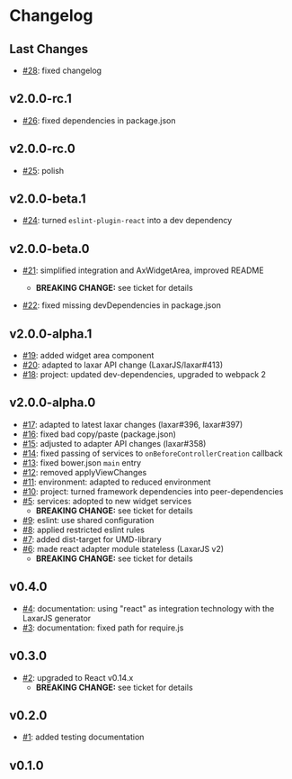 # Changelog

## Last Changes

- [#28](https://github.com/LaxarJS/laxar-react-adapter/issues/28): fixed changelog


## v2.0.0-rc.1

- [#26](https://github.com/LaxarJS/laxar-react-adapter/issues/26): fixed dependencies in package.json


## v2.0.0-rc.0

- [#25](https://github.com/LaxarJS/laxar-react-adapter/issues/25): polish


## v2.0.0-beta.1

- [#24](https://github.com/LaxarJS/laxar-react-adapter/issues/24): turned `eslint-plugin-react` into a dev dependency


## v2.0.0-beta.0

- [#21](https://github.com/LaxarJS/laxar-react-adapter/issues/21): simplified integration and AxWidgetArea, improved README
   + **BREAKING CHANGE:** see ticket for details

- [#22](https://github.com/LaxarJS/laxar-react-adapter/issues/22): fixed missing devDependencies in package.json


## v2.0.0-alpha.1

- [#19](https://github.com/LaxarJS/laxar-react-adapter/issues/19): added widget area component
- [#20](https://github.com/LaxarJS/laxar-react-adapter/issues/20): adapted to laxar API change (LaxarJS/laxar#413)
- [#18](https://github.com/LaxarJS/laxar-react-adapter/issues/18): project: updated dev-dependencies, upgraded to webpack 2


## v2.0.0-alpha.0

- [#17](https://github.com/LaxarJS/laxar-react-adapter/issues/17): adapted to latest laxar changes (laxar#396, laxar#397)
- [#16](https://github.com/LaxarJS/laxar-react-adapter/issues/16): fixed bad copy/paste (package.json)
- [#15](https://github.com/LaxarJS/laxar-react-adapter/issues/15): adjusted to adapter API changes (laxar#358)
- [#14](https://github.com/LaxarJS/laxar-react-adapter/issues/14): fixed passing of services to `onBeforeControllerCreation` callback
- [#13](https://github.com/LaxarJS/laxar-react-adapter/issues/13): fixed bower.json `main` entry
- [#12](https://github.com/LaxarJS/laxar-react-adapter/issues/12): removed applyViewChanges
- [#11](https://github.com/LaxarJS/laxar-react-adapter/issues/11): environment: adapted to reduced environment
- [#10](https://github.com/LaxarJS/laxar-react-adapter/issues/10): project: turned framework dependencies into peer-dependencies
- [#5](https://github.com/LaxarJS/laxar-react-adapter/issues/5): services: adopted to new widget services
   + **BREAKING CHANGE:** see ticket for details
- [#9](https://github.com/LaxarJS/laxar-react-adapter/issues/9): eslint: use shared configuration
- [#8](https://github.com/LaxarJS/laxar-react-adapter/issues/8): applied restricted eslint rules
- [#7](https://github.com/LaxarJS/laxar-react-adapter/issues/6): added dist-target for UMD-library
- [#6](https://github.com/LaxarJS/laxar-react-adapter/issues/6): made react adapter module stateless (LaxarJS v2)
   + **BREAKING CHANGE:** see ticket for details


## v0.4.0

- [#4](https://github.com/LaxarJS/laxar-react-adapter/issues/4): documentation: using "react" as integration technology with the LaxarJS generator
- [#3](https://github.com/LaxarJS/laxar-react-adapter/issues/3): documentation: fixed path for require.js


## v0.3.0

- [#2](https://github.com/LaxarJS/laxar-react-adapter/issues/2): upgraded to React v0.14.x
    + **BREAKING CHANGE:** see ticket for details


## v0.2.0

- [#1](https://github.com/LaxarJS/laxar-react-adapter/issues/1): added testing documentation


## v0.1.0
